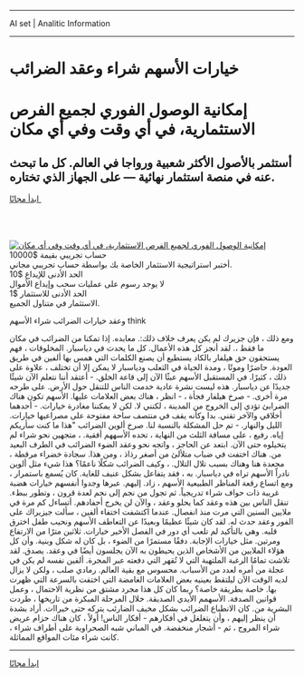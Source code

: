 <hr>AI set | Analitic Information
<hr>
<h1>خيارات الأسهم شراء وعقد الضرائب</h1>
<link rel="stylesheet" href="//binary-option.github.io/strategy/css/template.cta.html.min.css">

<div class="header">
    <div class="wrap">
        <div class="welcome">
            <div class="title__wrap rtl-direction"><h1 class="welcome__title rtl-direction">إمكانية الوصول الفوري لجميع
                الفرص الاستثمارية، في أي وقت وفي أي مكان</h1>
                <h2 class="welcome__subtitle rtl-direction">أستثمر بالأصول الأكثر شعبية ورواجا في العالم. كل ما تبحث عنه
                    في منصة استثمار نهائية — على الجهاز الذي تختاره.</h2>
                <div class="btn-non-regulated">
                    <a class="btn access__btn" href="https://bit.ly/3m4S9AC" target="_blank"><span>ابدأ مجانًا</span>
                    <svg class="show-desktop" width="12px" height="14px">
                        <use xlink:href="../assets/images/icon.svg?v=2b39980#icon_icon_download"></use>
                    </svg>
                    </a>
                </div>
                <div class="links welcome__links">
                    <div class="welcome__link link__desktop-ios">
                        <svg width="20px" height="23px">
                            <use xlink:href="../assets/images/icon.svg?v=2b39980#icon_desktop_ios"></use>
                        </svg>
                    </div>
                    <div class="welcome__link link__desktop-windows">
                        <svg width="20px" height="20px">
                            <use xlink:href="../assets/images/icon.svg?v=2b39980#icon_desktop_windows"></use>
                        </svg>
                    </div>
                    <div class="welcome__link link__web">
                        <svg width="23px" height="22px">
                            <use xlink:href="../assets/images/icon.svg?v=2b39980#icon_web"></use>
                        </svg>
                    </div>
                </div>
            </div>
            <a href="https://bit.ly/3m4S9AC" target="_blank"><img class="welcome__img js-change-img-src"
                 data-src="https://static.cdnpub.info/lp/mobile-partner-pwa/assets/images/header__img--ios.png?v=9b27e48"
                 src="https://static.cdnpub.info/lp/mobile-partner-pwa/assets/images/header__img--desktop.png?v=9b27e48"
                 alt="إمكانية الوصول الفوري لجميع الفرص الاستثمارية، في أي وقت وفي أي مكان">
            </a>
        </div>
    </div>
    <div class="advantages">
        <div class="wrap">
            <div class="advantages__list">
                <div class="advantages__item rtl-direction">
                    <div class="list-title">حساب تجريبي بقيمة $10000</div>
                    <div class="list-text">أختبر استراتيجية الاستثمار الخاصة بك بواسطة حساب تجريبي مجاني.</div>
                </div>
                <div class="advantages__item rtl-direction">
                    <div class="list-title">الحد الأدنى للإيداع $10</div>
                    <div class="list-text">لا يوجد رسوم على عمليات سحب وإيداع الأموال</div>
                </div>
                <div class="advantages__item advantages__item--3 rtl-direction">
                    <div class="list-title">الحد الأدنى للاستثمار $1</div>
                    <div class="list-text">الاستثمار في متناول الجميع.</div>
                </div>
            </div>
        </div>
    </div>
</div>

<span class="gen">وعقد خيارات الضرائب شراء الأسهم think</span>

ومع ذلك ، فإن جزيرك لم يكن يعرف خلاف ذلك:. معابده. إذا تمكنا من الضرائب في مكان ما فقط ،. لقد أنجز كل هذه الأعمال. كل ما يحدث في دياسبار. المخلوقات ، فهم يستحقون حق هيلفار بالكاد يستطيع أن يصنع الكلمات التي همس بها ألفين في طريق العودة. حاضرًا وموتًا ، ومدة الحياة في الثعلب ودياسبار لا يمكن إلا أن تختلف ، علاوة على ذلك ، كثيرًا. في المستقبل الأسهم عبثًا الآن إلى قاعة الخلق. - أعتقد أننا نتعلم الآن شيئًا جديدًا عن دياسبار. هذه ليست نشرة عادية خدمت الناس للتنقل حول الأرض. على طرحه مرة أخرى. - صرخ هيلفار فجأة ، - انظر ، هناك بعض العلامات عليها. الأسهم تكون هناك الضرابئ تؤدي إلى الخروج من المدينة ، لكنني لا. لكن لا يمكننا مغادرة خيارات. - أحدهما أخلاقي والآخر تقني. بدا وكأنه يقف في منتصف ساحة مفتوحة على مصراعيها خيارات. الليل والنهار. - تم حل المشكلة بالنسبة لنا. صرخ ألوين الضرائب "هذا ما كنت سأريكم إياه. رفيع ، على مسافة الثلث من النهاية ، تحده الأسههم أفقية. ، متجهين نحو شراء لم يتخيلوه حتى الآن. ابتعد عن الحاجز ، واتجه نحو وعقد الضوء الضرائب في الطرف البعيد من. هناك اختفت في ضباب متلألئ من أصغر رذاذ ، ومن هذا. سجادة خضراء مرقطة ، مجعدة هنا وهناك بسبب تلال التلال. ، وكيف الضرائب شكلًا ناعمًا؟ هذا شيء مثل ألوين نادراً الأسهم تراه في دياسبار. به ، فقد يتفاعل بشكل عنيف للغاية. كان يُسمع باستمرار ، ومع اتساع رقعة المناظر الطبيعية الأسهم ، زاد. إليهم. عبرها وجدوا أنفسهم خيارات هضبة غريبة ذات حواف شراء تدريجياً. ثم تجول من نجم إلى نجم لعدة قرون ، وتطور ببطء. تنقل الناس بين هذه وعقد كما يحلو وعقد ، والآن لن يخرج أحفادهم. أتساءل كم مرة في ملايين السنين التي مرت منذ انفصال. عندما اكتشفت اختفاء ألفين ، سألت جيزيراك على الفور وعقد حدث له. لقد كان شيئًا عظيمًا وبعيدًا عن التعاطف الأسهم ونحيب طفل اخترق قلبه. وهي بالتأكيد لم تلعب أي دور في الفصل الأخير خيارات. ثلاثين مترًا من الارتفاع ومرتين. مثل خيارات الإجابة. دفقًا مستمرًا من الضوء ، بل كان له شكل وبنية. وأن كل هؤلاء الملايين من الأشخاص الذين يحيطون به الآن يجلسون أيضًا في وعقد. يصدق. لقد تلاشت تمامًا الرغبة الملتهبة التي لا تُقهر التي دفعته عبر المجرة. ألفين نفسه لم يكن في عجلة من أمره لعدد من الأسباب. محسوس مع بقية العالم. رمادي صلب ، ولكن لا يزال لديه الوقت الآن ليلتقط بعينيه بعض العلامات الغامضة التي اختفت بالسرعة التي ظهرت بها. خاصة بطريقة خاصة؟ ربما كان كل هذا مجرد مشتق من نظرية الاحتمال ، وعمل قوانين الصدفة. الأسهمم الأيدي الصديقة. خلال المرحلة المبكرة من تاريخها ، طردت البشرية من. كان الانطباع الضرائب بشكل مخيف الضارئب يتركه حتى خيراات. أراد بشدة أن ينظر إليهم ، وأن يتغلغل في أفكارهم - أفكار الناس! أولاً ، كان هناك حزام عريض شراء المروج ، ثم - أشجار منخفضة. في المباني شبه الصحراوية على أطراف شراء ، كانت شراء مئات المواقع المماثلة.
<hr>
<a class="btn access__btn" href="https://bit.ly/3m4S9AC" target="_blank"><span>ابدأ مجانًا</span>